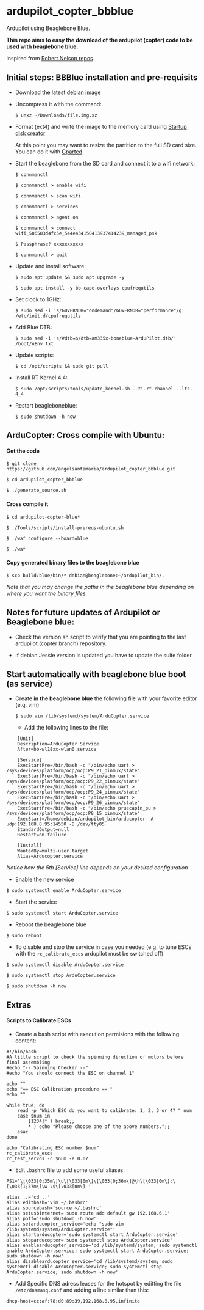 # ardupilot_copter_bbblue

Ardupilot using Beaglebone Blue.

**This repo aims to easy the download of the ardupilot (copter) code to be used with beaglebone blue.**

Inspired from [Robert Nelson repos](https://github.com/rcn-ee/repos).

## Initial steps: BBBlue installation and pre-requisits

  * Download the latest [debian image](https://beagleboard.org/latest-images)
  
  * Uncompress it with the command:
    
    `$ unxz ~/Downloads/file.img.xz`
  
  * Format (ext4) and write the image to the memory card using [Startup disk creator](https://apps.ubuntu.com/cat/applications/precise/usb-creator-gtk/)
        
    At this point you may want to resize the partition to the full SD card size. You can do it with [Gparted](https://gparted.org/). 
  
  * Start the beaglebone from the SD card and connect it to a wifi network:
  
    `$ connmanctl`
    
    `$ connmanctl > enable wifi `
    
    `$ connmanctl > scan wifi`
     
    `$ connmanctl > services`
    
    `$ connmanctl > agent on`
    
    `$ connmanctl > connect wifi_506583d4fc5e_544e434150413937414239_managed_psk `
    
    `$ Passphrase? xxxxxxxxxxx`
     
    `$ connmanctl > quit`
    
  * Update and install software:
  
    `$ sudo apt update && sudo apt upgrade -y`
    
    `$ sudo apt install -y bb-cape-overlays cpufrequtils`
    
  * Set clock to 1GHz:
  
    `$ sudo sed -i 's/GOVERNOR="ondemand"/GOVERNOR="performance"/g' /etc/init.d/cpufrequtils`
   
  * Add Blue DTB:
  
    `$ sudo sed -i 's/#dtb=$/dtb=am335x-boneblue-ArduPilot.dtb/' /boot/uEnv.txt`
  
  * Update scripts:
  
    `$ cd /opt/scripts && sudo git pull`
  
  * Install RT Kernel 4.4:
  
    `$ sudo /opt/scripts/tools/update_kernel.sh --ti-rt-channel --lts-4_4`
  
  * Restart beagleboneblue:
  
    `$ sudo shutdown -h now`

## ArduCopter: Cross compile with Ubuntu:

<!--#### Prerequisites-->

  <!--* Install compiler for ARM:-->

  <!--  `$ sudo apt-get install gcc-arm-linux-gnueabi`-->
  
#### Get the code

  `$ git clone https://github.com/angelsantamaria/ardupilot_copter_bbblue.git`

  `$ cd ardupilot_copter_bbblue`

  `$ ./generate_source.sh`

#### Cross compile it

  `$ cd ardupilot-copter-blue*`

  `$ ./Tools/scripts/install-prereqs-ubuntu.sh`

  `$ ./waf configure --board=blue`

  `$ ./waf`

#### Copy generated binary files to the beaglebone blue

  `$ scp build/blue/bin/* debian@beaglebone:~/ardupilot_bin/.`
 
  *Note that you may change the paths in the beaglebone blue depending on where you want the binary files.*

## Notes for future updates of Ardupilot or Beaglebone blue:

  * Check the version.sh script to verify that you are pointing to the last ardupilot (copter branch) repository.

  * If debian Jessie version is updated you have to update the suite folder. 

## Start automatically with beaglebone blue boot (as service) 

  * Create **in the beaglebone blue** the following file with your favorite editor (e.g. vim)

    `$ sudo vim /lib/systemd/system/ArduCopter.service`

    * Add the following lines to the file:

```
    [Unit]
    Description=ArduCopter Service
    After=bb-wl18xx-wlan0.service

    [Service]
    ExecStartPre=/bin/bash -c "/bin/echo uart > /sys/devices/platform/ocp/ocp:P9_21_pinmux/state"
    ExecStartPre=/bin/bash -c "/bin/echo uart > /sys/devices/platform/ocp/ocp:P9_22_pinmux/state"
    ExecStartPre=/bin/bash -c "/bin/echo uart > /sys/devices/platform/ocp/ocp:P9_24_pinmux/state"
    ExecStartPre=/bin/bash -c "/bin/echo uart > /sys/devices/platform/ocp/ocp:P9_26_pinmux/state"
    ExecStartPre=/bin/bash -c "/bin/echo pruecapin_pu > /sys/devices/platform/ocp/ocp:P8_15_pinmux/state"
    ExecStart=/home/debian/ardupilot_bin/arducopter -A udp:192.168.8.95:14550 -B /dev/tty05
    StandardOutput=null
    Restart=on-failure

    [Install]
    WantedBy=multi-user.target
    Alias=Arducopter.service
```

  *Notice how the 5th [Service] line depends on your desired configuration*

  * Enable the new service

  `$ sudo systemctl enable ArduCopter.service`

  * Start the service
  
  `$ sudo systemctl start ArduCopter.service`

  * Reboot the beaglebone blue

  `$ sudo reboot`

  * To disable and stop the service in case you needed (e.g. to tune ESCs with the `rc_calibrate_escs` ardupilot must be switched off)

  `$ sudo systemctl disable ArduCopter.service`

  `$ sudo systemctl stop ArduCopter.service`

  `$ sudo shutdown -h now`

## Extras

#### Scripts to Calibrate ESCs

  * Create a bash script with execution permisions with the following content:
  
```
#!/bin/bash
#A little script to check the spinning direction of motors before final assembling
#echo "-- Spinning Checker --"
#echo "You should connect the ESC on channel 1"

echo ""
echo "== ESC Calibration procedure == "
echo ""

while true; do
    read -p "Which ESC do you want to calibrate: 1, 2, 3 or 4? " num
    case $num in
        [1234]* ) break;;
        * ) echo "Please choose one of the above numbers.";;
    esac
done

echo "Calibrating ESC number $num"
rc_calibrate_escs
rc_test_servos -c $num -e 0.07
```
  * Edit `.bashrc` file to add some useful aliases:
  
```
PS1='\[\033[0;35m\]\u\[\033[0m\]\[\033[0;36m\]@\h\[\033[0m\]:\[\033[1;37m\]\w \$\[\033[0m\] '

alias ..='cd ..'
alias editbash='vim ~/.bashrc'
alias sourcebash='source ~/.bashrc'
alias setusbinternet='sudo route add default gw 192.168.6.1'
alias poff='sudo shutdown -h now'
alias setarducopter_service='echo "sudo vim /lib/systemd/system/ArduCopter.service"'
alias startarducopter='sudo systemctl start ArduCopter.service'
alias stoparducopter='sudo systemctl stop ArduCopter.service'
alias enablearducopter_service='cd /lib/systemd/system; sudo systemctl enable ArduCopter.service; sudo systemctl start ArduCopter.service; sudo shutdown -h now'
alias disablearducopter_service='cd /lib/systemd/system; sudo systemctl disable ArduCopter.service; sudo systemctl stop ArduCopter.service; sudo shutdown -h now'
```
  * Add Specific DNS adress leases for the hotspot by editting the file `/etc/dnsmasq.conf` and adding a line similar than this:
  
  `dhcp-host=cc:af:78:d0:89:39,192.168.8.95,infinite`
